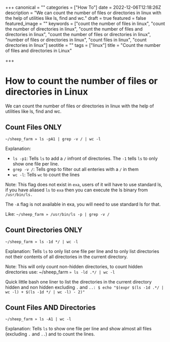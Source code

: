 +++
canonical = ""
categories = ["How To"]
date = 2022-12-06T12:18:26Z
description = "We can count the number of files or directories in linux with the help of utilities like ls, find and wc."
draft = true
featured = false
featured_image = ""
keywords = ["count the number of files in linux", "count the number of directories in linux", "count the number of files and directories in linux", "count the number of files or directories in linux", "number of files or directories in linux", "count files in linux", "count directories in linux"]
seotitle = ""
tags = ["linux"]
title = "Count the number of files and directories in Linux"

+++
# How to count the number of files or directories in Linux

We can count the number of files or directories in linux with the help of utilities like ls, find and wc.

## Count Files ONLY

`~/sheep_farm » ls -pA1 | grep -v / | wc -l`

Explanation:

* `ls -p1`: Tells `ls` to add a `/` infront of directories. The `-1` tells `ls` to only show one file per line.
* `grep -v /`: Tells grep to filter out all enteries with a `/` in them
* `wc -l`: Tells `wc` to count the lines

Note: This flag does not exist in `exa`, users of it will have to use standard ls, if you have aliased `ls` to `exa` then you can execute the ls binary from `/usr/bin/ls.`

The `-A` flag is not available in exa, you will need to use standard ls for that.

Like: `~/sheep_farm » /usr/bin/ls -p | grep -v /`

## Count Directories ONLY

`~/sheep_farm » ls -1d */ | wc -l`

Explanation: Tells `ls` to only list one file per line and to only list directories not their contents of all directories in the current directory.

Note: This will only count non-hidden directories, to count hidden directories use: \~/sheep_farm `» ls -ld .*/ | wc -l`

Quick little bash one liner to list the directories in the current directory hidden and non hidden excluding `.` and `..: $ echo "$(expr $(ls -1d .*/ | wc -l) + $(ls -1d */ | wc -l) - 2)"`

## Count Files AND Directories

`~/sheep_farm » ls -A1 | wc -l`

Explanation: Tells `ls` to show one file per line and show almost all files (excluding `.` and `..`) and to count the lines.